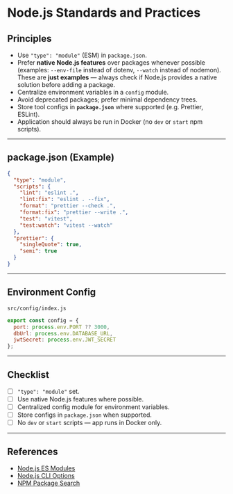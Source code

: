 # Node.js Standards and Practices

## Principles
- Use `"type": "module"` (ESM) in `package.json`.  
- Prefer **native Node.js features** over packages whenever possible  
  (examples: `--env-file` instead of dotenv, `--watch` instead of nodemon).  
  These are **just examples** — always check if Node.js provides a native solution before adding a package.  
- Centralize environment variables in a `config` module.  
- Avoid deprecated packages; prefer minimal dependency trees.  
- Store tool configs in **`package.json`** where supported (e.g. Prettier, ESLint).  
- Application should always be run in Docker (no `dev` or `start` npm scripts).  

---

## package.json (Example)

```json
{
  "type": "module",
  "scripts": {
    "lint": "eslint .",
    "lint:fix": "eslint . --fix",
    "format": "prettier --check .",
    "format:fix": "prettier --write .",
    "test": "vitest",
    "test:watch": "vitest --watch"
  },
  "prettier": {
    "singleQuote": true,
    "semi": true
  }
}
```

---

## Environment Config

`src/config/index.js`

```js
export const config = {
  port: process.env.PORT ?? 3000,
  dbUrl: process.env.DATABASE_URL,
  jwtSecret: process.env.JWT_SECRET
};
```

---

## Checklist
- [ ] `"type": "module"` set.
- [ ] Use native Node.js features where possible.
- [ ] Centralized config module for environment variables.
- [ ] Store configs in `package.json` when supported.
- [ ] No `dev` or `start` scripts — app runs in Docker only.

---

## References
- [Node.js ES Modules](https://nodejs.org/api/esm.html)  
- [Node.js CLI Options](https://nodejs.org/api/cli.html)  
- [NPM Package Search](https://www.npmjs.com/)

